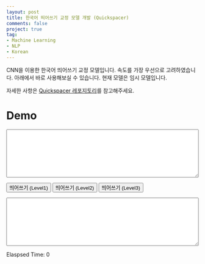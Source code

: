 ```yaml
---
layout: post
title: 한국어 띄어쓰기 교정 모델 개발 (Quickspacer)
comments: false
project: true
tag:
- Machine Learning
- NLP
- Korean
---
```


CNN을 이용한 한국어 띄어쓰기 교정 모델입니다. 속도를 가장 우선으로 고려하였습니다.
아래에서 바로 사용해보실 수 있습니다. 현재 모델은 임시 모델입니다.

자세한 사항은 [Quickspacer 레포지토리](https://github.com/psj8252/quickspacer)를 참고해주세요.

<script src="https://cdn.jsdelivr.net/npm/@tensorflow/tfjs@2.7.0/dist/tf.min.js"></script>
<script src="../assets/post_files/quickspacer/spacer.js"></script>

# Demo
<textarea style="width:100%" rows="8" id="original-text"></textarea>
<button class="btn btn-primary btn-lg" id="submit-button1">띄어쓰기 (Level1)</button>
<button class="btn btn-primary btn-lg" id="submit-button2">띄어쓰기 (Level2)</button>
<button class="btn btn-primary btn-lg" id="submit-button3">띄어쓰기 (Level3)</button>
<textarea readonly="" style="width:100%" rows="8" id="spaced-text"></textarea>
<label id="elaspsed-time">Elaspsed Time: 0</label>
